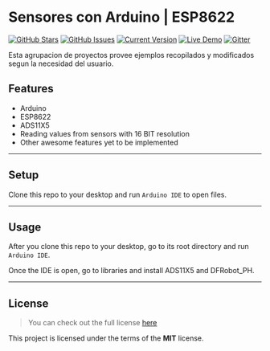 Sensores con Arduino | ESP8622
============
[![GitHub Stars](https://img.shields.io/github/stars/IgorAntun/node-chat.svg)](https://github.com/IgorAntun/node-chat/stargazers) [![GitHub Issues](https://img.shields.io/github/issues/IgorAntun/node-chat.svg)](https://github.com/IgorAntun/node-chat/issues) [![Current Version](https://img.shields.io/badge/version-1.0.7-green.svg)](https://github.com/IgorAntun/node-chat) [![Live Demo](https://img.shields.io/badge/demo-online-green.svg)](https://igorantun.com/chat) [![Gitter](https://badges.gitter.im/Join%20Chat.svg)](https://gitter.im/IgorAntun/node-chat?utm_source=badge&utm_medium=badge&utm_campaign=pr-badge)

Esta agrupacion de proyectos provee ejemplos recopilados y modificados segun la necesidad del usuario.

## Features
- Arduino
- ESP8622
- ADS11X5
- Reading values from sensors with 16 BIT resolution
- Other awesome features yet to be implemented

---

## Setup
Clone this repo to your desktop and run `Arduino IDE` to open files.

---

## Usage
After you clone this repo to your desktop, go to its root directory and run `Arduino IDE`.

Once the IDE is open, go to libraries and install ADS11X5 and DFRobot_PH.

---

## License
>You can check out the full license [here](https://github.com/IgorAntun/node-chat/blob/master/LICENSE)

This project is licensed under the terms of the **MIT** license.
